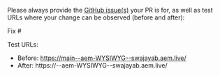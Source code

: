Please always provide the [GitHub issue(s)](../issues) your PR is for, as well as test URLs where your change can be observed (before and after):

Fix #<gh-issue-id>

Test URLs:
- Before: https://main--aem-WYSIWYG--swajayab.aem.live/
- After: https://<branch>--aem-WYSIWYG--swajayab.aem.live/
